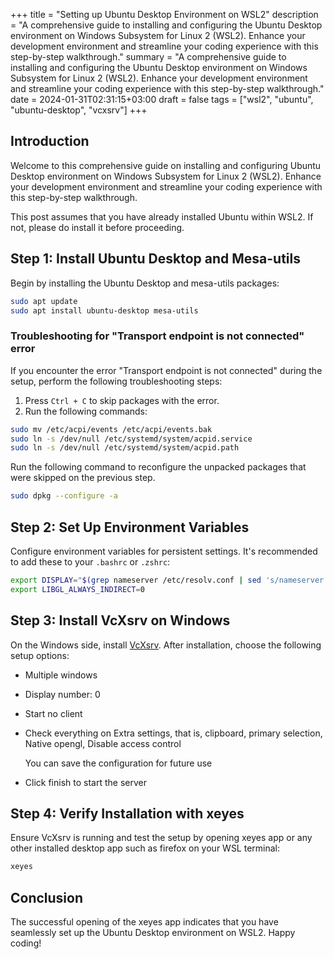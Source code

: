 +++
title = "Setting up Ubuntu Desktop Environment on WSL2"
description = "A comprehensive guide to installing and configuring the Ubuntu Desktop environment on Windows Subsystem for Linux 2 (WSL2). Enhance your development environment and streamline your coding experience with this step-by-step walkthrough."
summary = "A comprehensive guide to installing and configuring the Ubuntu Desktop environment on Windows Subsystem for Linux 2 (WSL2). Enhance your development environment and streamline your coding experience with this step-by-step walkthrough."
date = 2024-01-31T02:31:15+03:00
draft = false
tags = ["wsl2", "ubuntu", "ubuntu-desktop", "vcxsrv"]
+++

## Introduction

Welcome to this comprehensive guide on installing and configuring Ubuntu Desktop environment on Windows Subsystem for Linux 2 (WSL2). Enhance your development environment and streamline your coding experience with this step-by-step walkthrough.

This post assumes that you have already installed Ubuntu within WSL2. If not, please do install it before proceeding.

## Step 1: Install Ubuntu Desktop and Mesa-utils

Begin by installing the Ubuntu Desktop and mesa-utils packages:

```bash
sudo apt update
sudo apt install ubuntu-desktop mesa-utils
```

### Troubleshooting for "Transport endpoint is not connected" error

If you encounter the error "Transport endpoint is not connected" during the setup, perform the following troubleshooting steps:

1. Press `Ctrl + C` to skip packages with the error.
2. Run the following commands:

```bash
sudo mv /etc/acpi/events /etc/acpi/events.bak
sudo ln -s /dev/null /etc/systemd/system/acpid.service
sudo ln -s /dev/null /etc/systemd/system/acpid.path
```

Run the following command to reconfigure the unpacked packages that were skipped on the previous step.

```bash
sudo dpkg --configure -a
```

## Step 2: Set Up Environment Variables

Configure environment variables for persistent settings. It's recommended to add these to your `.bashrc` or `.zshrc`:

```bash
export DISPLAY="$(grep nameserver /etc/resolv.conf | sed 's/nameserver //'):0"
export LIBGL_ALWAYS_INDIRECT=0
```

## Step 3: Install VcXsrv on Windows

On the Windows side, install [VcXsrv](https://sourceforge.net/projects/vcxsrv/). After installation, choose the following setup options:

- Multiple windows
- Display number: 0
- Start no client
- Check everything on Extra settings, that is, clipboard, primary selection, Native opengl, Disable access control

  You can save the configuration for future use

- Click finish to start the server

## Step 4: Verify Installation with xeyes

Ensure VcXsrv is running and test the setup by opening xeyes app or any other installed desktop app such as firefox on your WSL terminal:

```bash
xeyes
```

## Conclusion

The successful opening of the xeyes app indicates that you have seamlessly set up the Ubuntu Desktop environment on WSL2. Happy coding!
